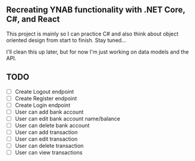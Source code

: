 ## Recreating YNAB functionality with .NET Core, C#, and React 
This project is mainly so I can practice C# and also think about object oriented design from start to finish. Stay tuned...

I'll clean this up later, but for now I'm just working on data models and the API.


## TODO
- [ ] Create Logout endpoint
- [ ] Create Register endpoint
- [ ] Create Login endpoint
- [ ] User can add bank account
- [ ] User can edit bank account name/balance
- [ ] User can delete bank account
- [ ] User can add transaction
- [ ] User can edit transaction
- [ ] User can delete transaction
- [ ] User can view transactions
